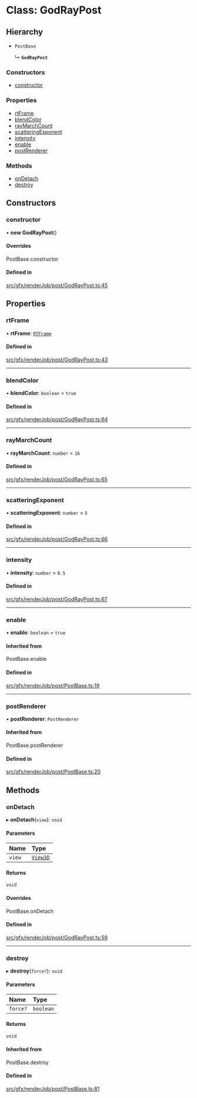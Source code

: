 # Class: GodRayPost

## Hierarchy

- `PostBase`

  ↳ **`GodRayPost`**

### Constructors

- [constructor](GodRayPost.md#constructor)

### Properties

- [rtFrame](GodRayPost.md#rtframe)
- [blendColor](GodRayPost.md#blendcolor)
- [rayMarchCount](GodRayPost.md#raymarchcount)
- [scatteringExponent](GodRayPost.md#scatteringexponent)
- [intensity](GodRayPost.md#intensity)
- [enable](GodRayPost.md#enable)
- [postRenderer](GodRayPost.md#postrenderer)

### Methods

- [onDetach](GodRayPost.md#ondetach)
- [destroy](GodRayPost.md#destroy)

## Constructors

### constructor

• **new GodRayPost**()

#### Overrides

PostBase.constructor

#### Defined in

[src/gfx/renderJob/post/GodRayPost.ts:45](https://github.com/Orillusion/orillusion/blob/main/src/gfx/renderJob/post/GodRayPost.ts#L45)

## Properties

### rtFrame

• **rtFrame**: [`RTFrame`](RTFrame.md)

#### Defined in

[src/gfx/renderJob/post/GodRayPost.ts:43](https://github.com/Orillusion/orillusion/blob/main/src/gfx/renderJob/post/GodRayPost.ts#L43)

___

### blendColor

• **blendColor**: `boolean` = `true`

#### Defined in

[src/gfx/renderJob/post/GodRayPost.ts:64](https://github.com/Orillusion/orillusion/blob/main/src/gfx/renderJob/post/GodRayPost.ts#L64)

___

### rayMarchCount

• **rayMarchCount**: `number` = `16`

#### Defined in

[src/gfx/renderJob/post/GodRayPost.ts:65](https://github.com/Orillusion/orillusion/blob/main/src/gfx/renderJob/post/GodRayPost.ts#L65)

___

### scatteringExponent

• **scatteringExponent**: `number` = `5`

#### Defined in

[src/gfx/renderJob/post/GodRayPost.ts:66](https://github.com/Orillusion/orillusion/blob/main/src/gfx/renderJob/post/GodRayPost.ts#L66)

___

### intensity

• **intensity**: `number` = `0.5`

#### Defined in

[src/gfx/renderJob/post/GodRayPost.ts:67](https://github.com/Orillusion/orillusion/blob/main/src/gfx/renderJob/post/GodRayPost.ts#L67)

___

### enable

• **enable**: `boolean` = `true`

#### Inherited from

PostBase.enable

#### Defined in

[src/gfx/renderJob/post/PostBase.ts:19](https://github.com/Orillusion/orillusion/blob/main/src/gfx/renderJob/post/PostBase.ts#L19)

___

### postRenderer

• **postRenderer**: `PostRenderer`

#### Inherited from

PostBase.postRenderer

#### Defined in

[src/gfx/renderJob/post/PostBase.ts:20](https://github.com/Orillusion/orillusion/blob/main/src/gfx/renderJob/post/PostBase.ts#L20)

## Methods

### onDetach

▸ **onDetach**(`view`): `void`

#### Parameters

| Name | Type |
| :------ | :------ |
| `view` | [`View3D`](View3D.md) |

#### Returns

`void`

#### Overrides

PostBase.onDetach

#### Defined in

[src/gfx/renderJob/post/GodRayPost.ts:59](https://github.com/Orillusion/orillusion/blob/main/src/gfx/renderJob/post/GodRayPost.ts#L59)

___

### destroy

▸ **destroy**(`force?`): `void`

#### Parameters

| Name | Type |
| :------ | :------ |
| `force?` | `boolean` |

#### Returns

`void`

#### Inherited from

PostBase.destroy

#### Defined in

[src/gfx/renderJob/post/PostBase.ts:81](https://github.com/Orillusion/orillusion/blob/main/src/gfx/renderJob/post/PostBase.ts#L81)
